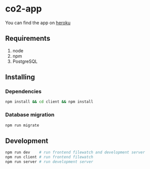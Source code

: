 # co2-app
You can find the app on [heroku](https://co2-emissions.herokuapp.com/)
## Requirements
1. node
2. npm
3. PostgreSQL
## Installing
### Dependencies
```sh
npm install && cd client && npm install
```
### Database migration
```sh
npm run migrate
```
## Development
```sh
npm run dev    # run frontend filewatch and development server
npm run client # run frontend filewatch 
npm run server # run development server
```
